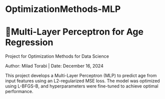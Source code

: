 # OptimizationMethods-MLP
# 🧠Multi-Layer Perceptron for Age Regression
Project for Optimization Methods for Data Science

Author: Milad Torabi | Date: December 16, 2024

This project develops a Multi-Layer Perceptron (MLP) to predict age from input features using an L2-regularized MSE loss. The model was optimized using L-BFGS-B, and hyperparameters were fine-tuned to achieve optimal performance.
